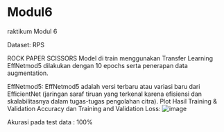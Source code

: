 # Modul6
raktikum Modul 6

Dataset: RPS

ROCK
PAPER
SCISSORS
Model di train menggunakan Transfer Learning EffNetmod5 dilakukan dengan 10 epochs serta penerapan data augmentation.

EffNetmod5: EffNetmod5 adalah versi terbaru atau variasi baru dari EfficientNet (jaringan saraf tiruan yang terkenal karena efisiensi dan skalabilitasnya dalam tugas-tugas pengolahan citra).
Plot Hasil Training & Validation Accuracy dan Training and Validation Loss:
![image](https://github.com/elanniswary/Modul6/assets/102467453/a2b19942-2aed-4e3f-a73e-3012f576bac3)

Akurasi pada test data : 100%
